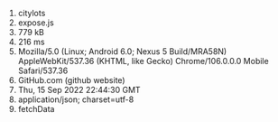 1. citylots
2. expose.js
3. 779 kB
4. 216 ms
5. Mozilla/5.0 (Linux; Android 6.0; Nexus 5 Build/MRA58N) AppleWebKit/537.36 (KHTML, like Gecko) Chrome/106.0.0.0 Mobile Safari/537.36
6. GitHub.com (github website)
7. Thu, 15 Sep 2022 22:44:30 GMT
8. application/json; charset=utf-8
9. fetchData